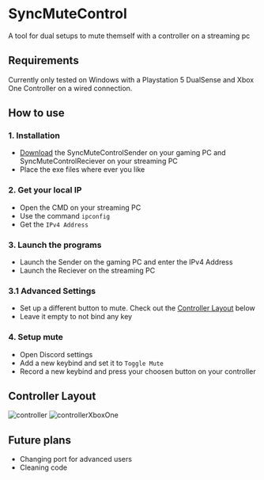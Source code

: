 # SyncMuteControl
A tool for dual setups to mute themself with a controller on a streaming pc

## Requirements
Currently only tested on Windows with a Playstation 5 DualSense and Xbox One Controller on a wired connection.

## How to use

### 1. Installation
* [Download](https://github.com/Devostated/SyncMuteControl/releases) the SyncMuteControlSender on your gaming PC and SyncMuteControlReciever on your streaming PC
* Place the exe files where ever you like

### 2. Get your local IP
* Open the CMD on your streaming PC
* Use the command `ipconfig`
* Get the `IPv4 Address`

### 3. Launch the programs
* Launch the Sender on the gaming PC and enter the IPv4 Address
* Launch the Reciever on the streaming PC
### 3.1 Advanced Settings
* Set up a different button to mute. Check out the [Controller Layout](#controller-layout) below
* Leave it empty to not bind any key

### 4. Setup mute
* Open Discord settings
* Add a new keybind and set it to `Toggle Mute`
* Record a new keybind and press your choosen button on your controller

## Controller Layout
![controller](https://github.com/Devostated/SyncMuteControl/assets/30211694/9b6d29e3-5a26-43fa-9336-4bd4428ea1cf)
![controllerXboxOne](https://github.com/Devostated/SyncMuteControl/assets/30211694/f5203305-0bdb-411b-b55f-5878b86d9ad1)



## Future plans
* Changing port for advanced users
* Cleaning code

